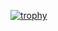 [![trophy](https://github-profile-trophy.vercel.app/?username=IUMvuyo)](https://github.com/IUMvuyo/github-profile-trophy)
